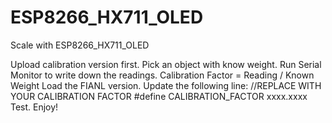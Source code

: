 # ESP8266_HX711_OLED
Scale with ESP8266_HX711_OLED

Upload calibration version first.
Pick an object with know weight.
Run Serial Monitor to write down the readings.
Calibration Factor = Reading / Known Weight
Load the FIANL version.
Update the following line: //REPLACE WITH YOUR CALIBRATION FACTOR #define CALIBRATION_FACTOR xxxx.xxxx
Test.
Enjoy!
